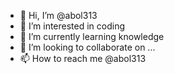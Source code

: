 - 👋 Hi, I’m @abol313
- 👀 I’m interested in coding
- 🌱 I’m currently learning knowledge
- 💞️ I’m looking to collaborate on ...
- 📫 How to reach me @abol313

<!---
abol313/abol313 is a ✨ special ✨ repository because its `README.md` (this file) appears on your GitHub profile.
You can click the Preview link to take a look at your changes.
--->
